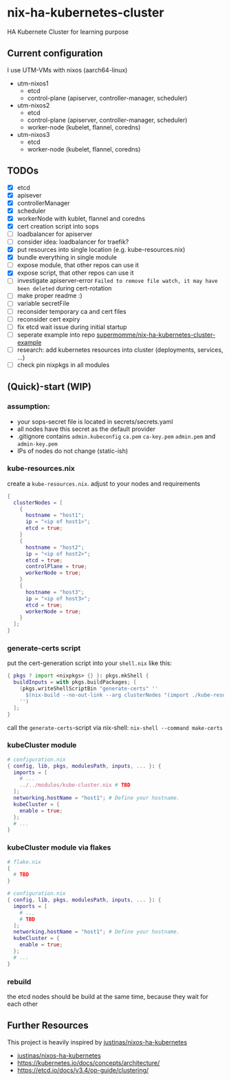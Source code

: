 # nix-ha-kubernetes-cluster

HA Kubernete Cluster for learning purpose

## Current configuration
I use UTM-VMs with nixos (aarch64-linux)
- utm-nixos1
  - etcd
  - control-plane (apiserver, controller-manager, scheduler)
- utm-nixos2
  - etcd
  - control-plane (apiserver, controller-manager, scheduler)
  - worker-node (kubelet, flannel, coredns)
- utm-nixos3
  - etcd
  - worker-node (kubelet, flannel, coredns)

## TODOs
- [x] etcd
- [x] apisever
- [x] controllerManager
- [x] scheduler
- [x] workerNode with kublet, flannel and coredns
- [x] cert creation script into sops
- [ ] loadbalancer for apiserver 
- [ ] consider idea: loadbalancer for traefik?
- [x] put resources into single location (e.g. kube-resources.nix)
- [x] bundle everything in single module
- [ ] expose module, that other repos can use it
- [x] expose script, that other repos can use it
- [ ] investigate apiserver-error `Failed to remove file watch, it may have been deleted` during cert-rotation
- [ ] make proper readme :)
- [ ] variable secretFile
- [ ] reconsider temporary ca and cert files
- [ ] reconsider cert expiry
- [ ] fix etcd wait issue during initial startup
- [ ] seperate example into repo [supermomme/nix-ha-kubernetes-cluster-example](https://github.com/supermomme/nix-ha-kubernetes-cluster-example)
- [ ] research: add kubernetes resources into cluster (deployments, services, ...)
- [ ] check pin nixpkgs in all modules

## (Quick)-start (WIP)

### assumption:
- your sops-secret file is located in secrets/secrets.yaml
- all nodes have this secret as the default provider
- .gitignore contains `admin.kubeconfig` `ca.pem` `ca-key.pem` `admin.pem` and `admin-key.pem`
- IPs of nodes do not change (static-ish)

### kube-resources.nix
create a `kube-resources.nix`. adjust to your nodes and requirements
```nix
{
  clusterNodes = [
    {
      hostname = "host1";
      ip = "<ip of host1>";
      etcd = true;
    }
    {
      hostname = "host2";
      ip = "<ip of host2>";
      etcd = true;
      controlPlane = true;
      workerNode = true;
    }
    {
      hostname = "host3";
      ip = "<ip of host3>";
      etcd = true;
      workerNode = true;
    }
  ];
}
```

### generate-certs script
put the cert-generation script into your `shell.nix` like this:
```nix
{ pkgs ? import <nixpkgs> {} }: pkgs.mkShell {
  buildInputs = with pkgs.buildPackages; [
    (pkgs.writeShellScriptBin "generate-certs" ''
      $(nix-build --no-out-link --arg clusterNodes "(import ./kube-resources.nix).clusterNodes" https://github.com/supermomme/nix-ha-kubernetes-cluster/archive/main.tar.gz -A generateCerts)/bin/generate-certs
    '')
  ];
}
```

call the `generate-certs`-script via nix-shell: `nix-shell --command make-certs`

### kubeCluster module
```nix
# configuration.nix
{ config, lib, pkgs, modulesPath, inputs, ... }: {
  imports = [
    # ...
    ../../modules/kube-cluster.nix # TBD
  ];
  networking.hostName = "host1"; # Define your hostname.
  kubeCluster = {
    enable = true;
  };
  # ...
}
```

### kubeCluster module via flakes
```nix
# flake.nix
{
  # TBD
}
```

```nix
# configuration.nix
{ config, lib, pkgs, modulesPath, inputs, ... }: {
  imports = [
    # ...
    # TBD
  ];
  networking.hostName = "host1"; # Define your hostname.
  kubeCluster = {
    enable = true;
  };
  # ...
}
```

### rebuild

the etcd nodes should be build at the same time, because they wait for each other


## Further Resources

This project is heavily inspired by [justinas/nixos-ha-kubernetes](https://github.com/justinas/nixos-ha-kubernetes/tree/73809dda76f5d9d27b0ebb6f7f7ce19d5b380038)

- [justinas/nixos-ha-kubernetes](https://github.com/justinas/nixos-ha-kubernetes/tree/73809dda76f5d9d27b0ebb6f7f7ce19d5b380038)
- https://kubernetes.io/docs/concepts/architecture/
- https://etcd.io/docs/v3.4/op-guide/clustering/
